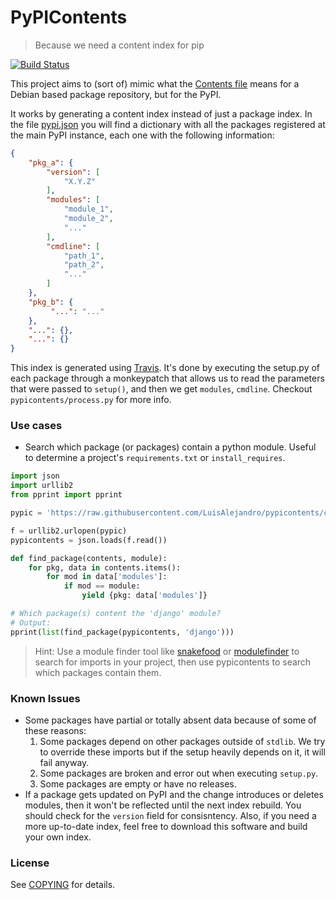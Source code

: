 # PyPIContents

> Because we need a content index for pip

[![Build Status](https://travis-ci.org/LuisAlejandro/pypicontents.svg?branch=master)](https://travis-ci.org/LuisAlejandro/pypicontents)

This project aims to (sort of) mimic what the [Contents file](https://www.debian.org/distrib/packages#search_contents) means for a Debian
based package repository, but for the PyPI.

It works by generating a content index instead of just a package index. In the
file [pypi.json](https://github.com/LuisAlejandro/pypicontents/blob/contents/pypi.json)
you will find a dictionary with all the packages registered at the main PyPI instance,
each one with the following information:

```json
{
    "pkg_a": {
        "version": [
            "X.Y.Z"
        ],
        "modules": [
            "module_1",
            "module_2",
            "..."
        ],
        "cmdline": [
            "path_1",
            "path_2",
            "..."
        ]
    },
    "pkg_b": {
         "...": "..."
    },
    "...": {},
    "...": {}
}
```

This index is generated using [Travis](https://travis-ci.org/LuisAlejandro/pypicontents). It's done by executing the setup.py of each package through a monkeypatch that allows us to read the parameters that were passed to `setup()`, and then we get `modules`, `cmdline`. Checkout `pypicontents/process.py` for more info.


### Use cases

* Search which package (or packages) contain a python module. Useful to determine a project's `requirements.txt` or `install_requires`.

```python
import json
import urllib2
from pprint import pprint

pypic = 'https://raw.githubusercontent.com/LuisAlejandro/pypicontents/contents/pypi.json'

f = urllib2.urlopen(pypic)
pypicontents = json.loads(f.read())

def find_package(contents, module):
    for pkg, data in contents.items():
        for mod in data['modules']:
            if mod == module:
                yield {pkg: data['modules']}

# Which package(s) content the 'django' module?
# Output: 
pprint(list(find_package(pypicontents, 'django')))
```

> Hint: Use a module finder tool like [snakefood](https://bitbucket.org/blais/snakefood) or [modulefinder](https://docs.python.org/2/library/modulefinder.html) to search for imports in your project, then use pypicontents to search which packages contain them.


### Known Issues

* Some packages have partial or totally absent data because of some of these
  reasons:
    1. Some packages depend on other packages outside of `stdlib`. We try to
       override these imports but if the setup heavily depends on it, it will fail anyway.
    2. Some packages are broken and error out when executing `setup.py`.
    3. Some packages are empty or have no releases.
* If a package gets updated on PyPI and the change introduces or deletes
  modules, then it won't be reflected until the next index rebuild. You
  should check for the `version` field for consisntency. Also, if you need a
  more up-to-date index, feel free to download this software and build your own
  index.

### License

See [COPYING](COPYING.md) for details.
